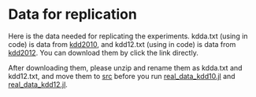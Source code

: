 # Data for replication

Here is the data needed for replicating the experiments. kdda.txt (using in code) is data from [kdd2010](https://www.csie.ntu.edu.tw/~cjlin/libsvmtools/datasets/binary/kdda.t.bz2), and kdd12.txt (using in code) is data from [kdd2012](https://www.csie.ntu.edu.tw/~cjlin/libsvmtools/datasets/binary/kdd12.val.xz). You can download them by click the link directly.

After downloading them, please unzip and rename them as kdda.txt and kdd12.txt, and move them to [src](src) before you run [real_data_kdd10.jl](src/real_data_kdd10.jl) and [real_data_kdd12.jl](src.real_data_kdd12.jl).